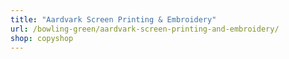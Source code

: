 ```yaml
---
title: "Aardvark Screen Printing & Embroidery"
url: /bowling-green/aardvark-screen-printing-and-embroidery/
shop: copyshop
---
```

